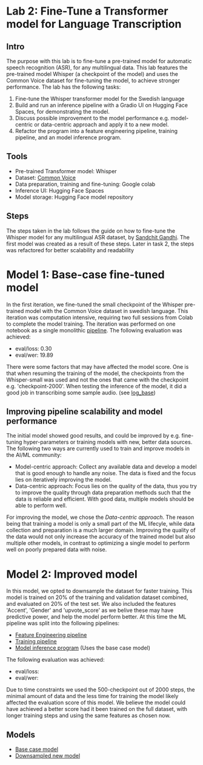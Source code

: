 # Lab 2: Fine-Tune a Transformer model for Language Transcription

## Intro
The purpose with this lab is to fine-tune a pre-trained model for automatic speech recognition (ASR), for any multilingual data. This lab features the pre-trained model Whisper (a checkpoint of the model) and uses the Common Voice dataset for fine-tuning the model, to achieve stronger performance. The lab has the following tasks:

1. Fine-tune the Whisper transformer model for the Swedish
language
2. Build and run an inference pipeline with a Gradio UI on Hugging Face Spaces, for demonstrating the model.
3. Discuss possible improvement to the model performance e.g. model-centric or data-centric approach and apply it to a new model.
4. Refactor the program into a feature engineering pipeline, training pipeline, and an model inference program.

## Tools
- Pre-trained Transformer model: Whisper
- Dataset: [Common Voice](https://huggingface.co/datasets/mozilla-foundation/common_voice_11_0)
- Data preparation, training and fine-tuning: Google colab
- Inference UI: Hugging Face Spaces 
- Model storage: Hugging Face model repository

## Steps

The steps taken in the lab follows the guide on how to fine-tune the Whisper model for any multilingual ASR dataset, by [Sandchit Gandhi](https://huggingface.co/blog/fine-tune-whisper). The first model was created as a result of these steps. Later in task 2, the steps was refactored for better scalability and readability

# Model 1: Base-case fine-tuned model

In the first iteration, we fine-tuned the small checkpoint of the Whisper pre-trained model with the Common Voice dataset in swedish language. This iteration was computation intensive, requiring two full sessions from Colab to complete the model training. The iteration was performed on one notebook as a single monolithic [pipeline](Lab2/base_model/Swedish_fine_tune_whisper.ipynb). The following evaluation was achieved:

* eval/loss: 0.30
* eval/wer: 19.89

There were some factors that may have affected the model score. One is that when resuming the training of the model, the checkpoints from the Whisper-small was used and not the ones that came with the checkpoint e.g. 'checkpoint-2000'. When testing the inference of the model, it did a good job in transcribing some sample audio. (see [log_base](Lab2/base_model/log_base.csv))

## Improving pipeline scalability and model performance

The initial model showed good results, and could be improved by e.g. fine-tuning hyper-parameters or training models with new, better data sources. The following two ways are currently used to train and improve models in the AI/ML community:

- Model-centric approach: Collect any available data and develop a model that is good enough to handle any noise. The data is fixed and the focus lies on iteratively improving the model. 
- Data-centric approach: Focus lies on the quality of the data, thus you try to improve the quality through data preparation methods such that the data is reliable and efficient. With good data, multiple models should be able to perform well.

For improving the model, we chose the *Data-centric approach*. The reason being that training a model is only a small part of the ML lifecyle, while data collection and preparation is a much larger domain. Improving the quality of the data would not only increase the accuracy of the trained model but also multiple other models, in contrast to optimizing a single model to perform well on poorly prepared data with noise.

# Model 2: Improved model
In this model, we opted to downsample the dataset for faster training. This model is trained on 20% of the training and validation dataset combined, and evaluated on 20% of the test set. We also included the features 'Accent', 'Gender' and 'upvote_score' as we belive these may have predictive power, and help the model perform better. At this time the ML pipeline was split into the following pipelines:

* [Feature Engineering pipeline](Lab2/new_model/Feature_engineering_Swedish_fine_tune_whisper.ipynb)
* [Training pipeline](Lab2/new_model/Training_pipeline_Swedish_fine_tune_whisper.ipynb)
* [Model inference program](https://huggingface.co/spaces/AbyelT/Swedish-language-transformer) (Uses the base case model)

The following evaluation was achieved:

* eval/loss: 
* eval/wer: 

Due to time constraints we used the 500-checkpoint out of 2000 steps, the minimal amount of data and the less time for training the model likely affected the evaluation score of this model. We believe the model could have achieved a better score had it been trained on the full dataset, with longer training steps and using the same features as chosen now. 

## Models
* [Base case model](https://huggingface.co/AbyelT/Whisper-models)
* [Downsampled new model](https://huggingface.co/AbyelT/Whisper-small-better)
